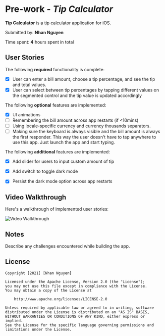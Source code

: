 # Pre-work - *Tip Calculator*

**Tip Calculator** is a tip calculator application for iOS.

Submitted by: **Nhan Nguyen**

Time spent: **4** hours spent in total

## User Stories

The following **required** functionality is complete:

* [x] User can enter a bill amount, choose a tip percentage, and see the tip and total values.
* [x] User can select between tip percentages by tapping different values on the segmented control and the tip value is updated accordingly

The following **optional** features are implemented:

* [x] UI animations
* [ ] Remembering the bill amount across app restarts (if <10mins)
* [ ] Using locale-specific currency and currency thousands separators.
* [ ] Making sure the keyboard is always visible and the bill amount is always the first responder. This way the user doesn't have to tap anywhere to use this app. Just launch the app and start typing.

The following **additional** features are implemented:
* [x] Add slider for users to input custom amount of tip
* [x] Add switch to toggle dark mode
* [x] Persist the dark mode option across app restarts


## Video Walkthrough

Here's a walkthrough of implemented user stories:

<img src='https://imgur.com/6bjbFz6.gif' title='Video Walkthrough' width='' alt='Video Walkthrough' />

## Notes

Describe any challenges encountered while building the app.

## License

    Copyright [2021] [Nhan Nguyen]

    Licensed under the Apache License, Version 2.0 (the "License");
    you may not use this file except in compliance with the License.
    You may obtain a copy of the License at

        http://www.apache.org/licenses/LICENSE-2.0

    Unless required by applicable law or agreed to in writing, software
    distributed under the License is distributed on an "AS IS" BASIS,
    WITHOUT WARRANTIES OR CONDITIONS OF ANY KIND, either express or implied.
    See the License for the specific language governing permissions and
    limitations under the License.
